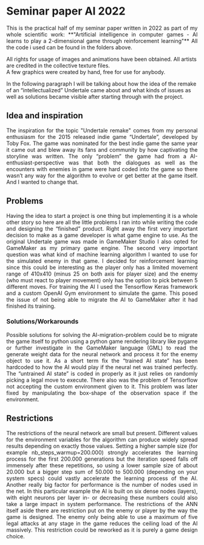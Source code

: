 # Seminar paper AI 2022

<p style='text-align: justify;'>This is the practical half of my seminar paper written in 2022 as part of my whole scientific work:  
**"Artificial intelligence in computer games - AI learns to play a 2-dimensional game through reinforcement learning"**
All the code i used can be found in the folders above.  

All rights for usage of images and animations have been obtained. All artists are credited in the collective texture files.  
A few graphics were created by hand, free for use for anybody.

In the following paragraph I will be talking about how the idea of the remake of an “intellectualized” Undertale came about
and what kinds of issues as well as solutions became visible after starting through with the project.

## Idea and inspiration

<p style='text-align: justify;'>The inspiration for the topic "Undertale remake" comes from my personal enthusiasm for the 2015 released indie game “Undertale”, developed by Toby Fox.  
The game was nominated for the best indie game the same year it came out and blew away its fans and community by how captivating the storyline was written.  
The only “problem” the game had from a AI-enthusiast-perspective was that both the dialogues as well as the encounters with enemies in game were hard coded into the game  
so there wasn’t any way for the algorithm to evolve or get better at the game itself.  
And I wanted to change that.

## Problems

<p style='text-align: justify;'>Having the idea to start a project is one thing but implementing it is a whole other story so here are all the little problems I ran into while writing the code and designing the “finished” product.  
Right away the first very important decision to make as a game developer is what game engine to use.  
As the original Undertale game was made in GameMaker Studio I also opted for GameMaker as my primary game engine.  
The second very important question was what kind of machine learning algorithm I wanted to use for the simulated enemy in that game.  
I decided for reinforcement learning since this could be interesting as the player only has a limited movement range of 410x410 (minus 25 on both axis for player size) and the enemy (who must react to player movement) only has the option to pick between 5 different moves.  
For training the AI I used the Tensorflow Keras framework and a custom OpenAI Gym environment to simulate the game.  
This posed the issue of not being able to migrate the AI to GameMaker after it had finished its training.

### Solutions/Workarounds

<p style='text-align: justify;'>Possible solutions for solving the AI-migration-problem could be to migrate the game itself to python using a python game rendering library like pygame or further investigate in the GameMaker language (GML)  to read the generate weight data for the neural network and process it for the enemy object to use it.  
As a short term fix the “trained AI state” has been hardcoded to how the AI would play if the neural net was trained perfectly.  
The “untrained AI state” is coded in properly as it just relies on randomly picking a legal move to execute.  
There also was the problem of Tensorflow not accepting the custom environment given to it.  
This problem was later fixed by manipulating the box-shape of the observation space if the environment.

## Restrictions

<p style='text-align: justify;'>The restrictions of the neural network are small but present.  
Different values for the environment variables for the algorithm can produce widely spread results depending on exactly those values.  
Setting a higher sample size (for example nb_steps_warmup=200.000)  strongly accelerates the learning process for the first 200.000 generations but the iteration speed falls off immensely after these repetitions, so using a lower sample size of about 20.000 but a bigger step sum of 50.000 to 500.000 (depending on your system specs) could vastly accelerate the learning process of the AI.  
Another really big factor for performance is the number of nodes used in the net.  
In this particular example the AI is built on six dense nodes (layers), with eight neurons per layer in- or decreasing these numbers could also take a large impact in system performance.  
The restrictions of the ANN itself aside there are restriction put on the enemy or player by the way the game is designed.  The enemy only being able to use a maximum of five legal attacks at any stage in the game reduces the ceiling load of the AI massively.  
This restriction could be reworked as it is purely a game design choice.
